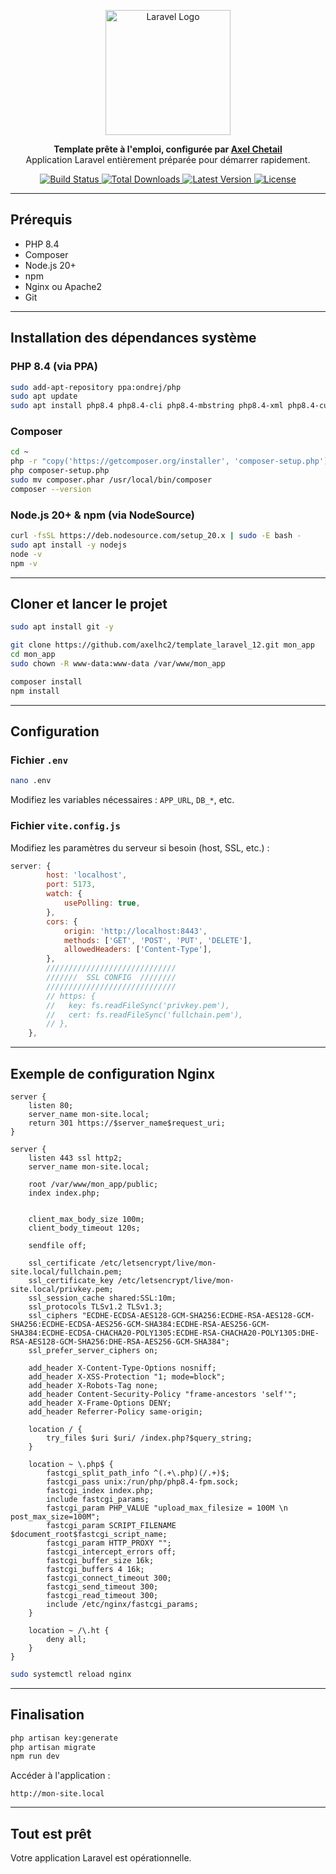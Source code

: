 <p align="center">
  <a href="https://axelchetail.eu" target="_blank">
    <img src="https://i.imgur.com/LXRXvbY.png" width="200" alt="Laravel Logo">
  </a>
</p>

<p align="center">
  <b>Template prête à l'emploi, configurée par <a href="https://axelchetail.eu" target="_blank">Axel Chetail</a></b><br>
  Application Laravel entièrement préparée pour démarrer rapidement.
</p>

<p align="center">
  <a href="https://github.com/laravel/framework/actions">
    <img src="https://github.com/laravel/framework/workflows/tests/badge.svg" alt="Build Status">
  </a>
  <a href="https://packagist.org/packages/laravel/framework">
    <img src="https://img.shields.io/packagist/dt/laravel/framework" alt="Total Downloads">
  </a>
  <a href="https://packagist.org/packages/laravel/framework">
    <img src="https://img.shields.io/packagist/v/laravel/framework" alt="Latest Version">
  </a>
  <a href="https://opensource.org/licenses/MIT">
    <img src="https://img.shields.io/packagist/l/laravel/framework" alt="License">
  </a>
</p>

---

## Prérequis

- PHP 8.4
- Composer
- Node.js 20+
- npm
- Nginx ou Apache2
- Git

---

## Installation des dépendances système

### PHP 8.4 (via PPA)

```bash
sudo add-apt-repository ppa:ondrej/php
sudo apt update
sudo apt install php8.4 php8.4-cli php8.4-mbstring php8.4-xml php8.4-curl php8.4-mysql php8.4-zip php8.4-bcmath php8.4-gd unzip curl
```

### Composer

```bash
cd ~
php -r "copy('https://getcomposer.org/installer', 'composer-setup.php');"
php composer-setup.php
sudo mv composer.phar /usr/local/bin/composer
composer --version
```

### Node.js 20+ & npm (via NodeSource)

```bash
curl -fsSL https://deb.nodesource.com/setup_20.x | sudo -E bash -
sudo apt install -y nodejs
node -v
npm -v
```

---

## Cloner et lancer le projet

```bash
sudo apt install git -y

git clone https://github.com/axelhc2/template_laravel_12.git mon_app
cd mon_app
sudo chown -R www-data:www-data /var/www/mon_app

composer install
npm install
```

---

## Configuration

### Fichier `.env`

```bash
nano .env
```

Modifiez les variables nécessaires : `APP_URL`, `DB_*`, etc.

### Fichier `vite.config.js`

Modifiez les paramètres du serveur si besoin (host, SSL, etc.) :

```js
server: {
        host: 'localhost',
        port: 5173,
        watch: {
            usePolling: true,
        },
        cors: {
            origin: 'http://localhost:8443', 
            methods: ['GET', 'POST', 'PUT', 'DELETE'],
            allowedHeaders: ['Content-Type'],
        },
        /////////////////////////////
        ///////  SSL CONFIG  ////////
        /////////////////////////////
        // https: {
        //   key: fs.readFileSync('privkey.pem'),
        //   cert: fs.readFileSync('fullchain.pem'),
        // },
    },
```

---

## Exemple de configuration Nginx

```nginx
server {
    listen 80;
    server_name mon-site.local;
    return 301 https://$server_name$request_uri;
}

server {
    listen 443 ssl http2;
    server_name mon-site.local;

    root /var/www/mon_app/public;
    index index.php;


    client_max_body_size 100m;
    client_body_timeout 120s;

    sendfile off;

    ssl_certificate /etc/letsencrypt/live/mon-site.local/fullchain.pem;
    ssl_certificate_key /etc/letsencrypt/live/mon-site.local/privkey.pem;
    ssl_session_cache shared:SSL:10m;
    ssl_protocols TLSv1.2 TLSv1.3;
    ssl_ciphers "ECDHE-ECDSA-AES128-GCM-SHA256:ECDHE-RSA-AES128-GCM-SHA256:ECDHE-ECDSA-AES256-GCM-SHA384:ECDHE-RSA-AES256-GCM-SHA384:ECDHE-ECDSA-CHACHA20-POLY1305:ECDHE-RSA-CHACHA20-POLY1305:DHE-RSA-AES128-GCM-SHA256:DHE-RSA-AES256-GCM-SHA384";
    ssl_prefer_server_ciphers on;

    add_header X-Content-Type-Options nosniff;
    add_header X-XSS-Protection "1; mode=block";
    add_header X-Robots-Tag none;
    add_header Content-Security-Policy "frame-ancestors 'self'";
    add_header X-Frame-Options DENY;
    add_header Referrer-Policy same-origin;

    location / {
        try_files $uri $uri/ /index.php?$query_string;
    }

    location ~ \.php$ {
        fastcgi_split_path_info ^(.+\.php)(/.+)$;
        fastcgi_pass unix:/run/php/php8.4-fpm.sock;
        fastcgi_index index.php;
        include fastcgi_params;
        fastcgi_param PHP_VALUE "upload_max_filesize = 100M \n post_max_size=100M";
        fastcgi_param SCRIPT_FILENAME $document_root$fastcgi_script_name;
        fastcgi_param HTTP_PROXY "";
        fastcgi_intercept_errors off;
        fastcgi_buffer_size 16k;
        fastcgi_buffers 4 16k;
        fastcgi_connect_timeout 300;
        fastcgi_send_timeout 300;
        fastcgi_read_timeout 300;
        include /etc/nginx/fastcgi_params;
    }

    location ~ /\.ht {
        deny all;
    }
}
```

```bash
sudo systemctl reload nginx
```

---

## Finalisation

```bash
php artisan key:generate
php artisan migrate
npm run dev
```

Accéder à l'application :

```
http://mon-site.local
```

---

## Tout est prêt

Votre application Laravel est opérationnelle.

